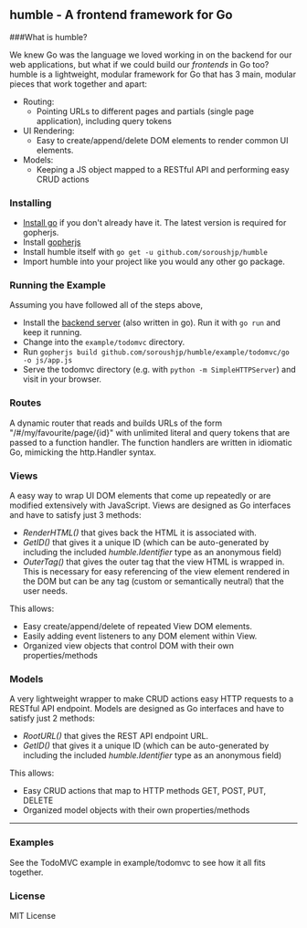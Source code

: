 ## humble - A frontend framework for Go

###What is humble?

We knew Go was the language we loved working in on the backend for our web applications, but what if we could build our *frontends* in Go too? humble is a  lightweight, modular framework for Go that has 3 main, modular pieces that work together and apart:

- Routing: 
	- Pointing URLs to different pages and partials (single page application), including query tokens
- UI Rendering: 
	- Easy to create/append/delete DOM elements to render common UI elements.
- Models: 
	- Keeping a JS object mapped to a RESTful API and performing easy CRUD actions

### Installing

- [Install go](http://golang.org/dl/) if you don't already have it. The latest version is required for gopherjs.
- Install [gopherjs](https://github.com/gopherjs/gopherjs)
- Install humble itself with `go get -u github.com/soroushjp/humble`
- Import humble into your project like you would any other go package.


### Running the Example

Assuming you have followed all of the steps above,

- Install the [backend server](https://github.com/albrow/todo-backend) (also written in go). Run it with `go run` and keep it running.
- Change into the `example/todomvc` directory.
- Run `gopherjs build github.com/soroushjp/humble/example/todomvc/go -o js/app.js`
- Serve the todomvc directory (e.g. with `python -m SimpleHTTPServer`) and visit in your browser.


### Routes

A dynamic router that reads and builds URLs of the form "/#/my/favourite/page/{id}" with unlimited literal and query tokens that are passed to a function handler. The function handlers are written in idiomatic Go, mimicking the http.Handler syntax.

### Views

A easy way to wrap UI DOM elements that come up repeatedly or are modified extensively with JavaScript. Views are designed as Go interfaces and have to satisfy just 3 methods:

- *RenderHTML()* that gives back the HTML it is associated with.
- *GetID()* that gives it a unique ID (which can be auto-generated by including the included *humble.Identifier* type as an anonymous field)
- *OuterTag()* that gives the outer tag that the view HTML is wrapped in. This is necessary for easy referencing of the view element rendered in the DOM but can be any tag (custom or semantically neutral) that the user needs.

This allows:

- Easy create/append/delete of repeated View DOM elements.
- Easily adding event listeners to any DOM element within View.
- Organized view objects that control DOM with their own properties/methods

### Models

A very lightweight wrapper to make CRUD actions easy HTTP requests to a RESTful API endpoint. Models are designed as Go interfaces and have to satisfy just 2 methods:

- *RootURL()* that gives the REST API endpoint URL.
- *GetID()* that gives it a unique ID (which can be auto-generated by including the included *humble.Identifier* type as an anonymous field)

This allows:

- Easy CRUD actions that map to HTTP methods GET, POST, PUT, DELETE
- Organized model objects with their own properties/methods

--------------

### Examples

See the TodoMVC example in example/todomvc to see how it all fits together.

### License

MIT License
